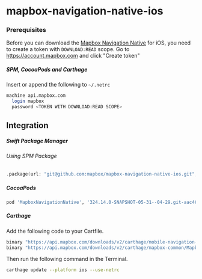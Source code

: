 # mapbox-navigation-native-ios

### Prerequisites

Before you can download the [Mapbox Navigation Native](https://github.com/mapbox/mapbox-navigation-native) for iOS, you need to create a token with `DOWNLOAD:READ` scope.
Go to https://account.mapbox.com and click "Create token"

##### SPM, CocoaPods and Carthage
Insert or append the following to `~/.netrc`

```bash
machine api.mapbox.com
  login mapbox
  password <TOKEN WITH DOWNLOAD:READ SCOPE>
```

## Integration

##### Swift Package Manager

###### Using SPM Package

```swift
.package(url: "git@github.com:mapbox/mapbox-navigation-native-ios.git", from: "324.14.0-SNAPSHOT-05-31--04-29.git-aac463d-SNAPSHOT.0531T1340Z.8ad84d0"),
```

##### CocoaPods

```ruby
pod 'MapboxNavigationNative', '324.14.0-SNAPSHOT-05-31--04-29.git-aac463d-SNAPSHOT.0531T1340Z.8ad84d0'
```

##### Carthage

Add the following code to your Cartfile.

```bash
binary "https://api.mapbox.com/downloads/v2/carthage/mobile-navigation-native/MapboxNavigationNative.json" == 324.14.0-SNAPSHOT-05-31--04-29.git-aac463d-SNAPSHOT.0531T1340Z.8ad84d0
binary "https://api.mapbox.com/downloads/v2/carthage/mapbox-common/MapboxCommon-ios.json" == 24.14.0-SNAPSHOT-05-31--04-29.git-aac463d
```

Then run the following command in the Terminal.
```bash
carthage update --platform ios --use-netrc
```
